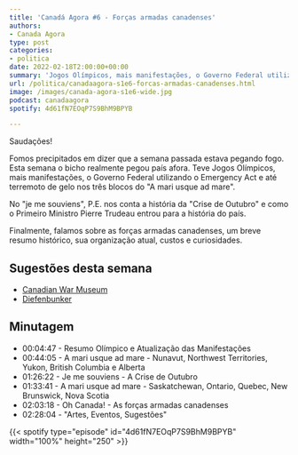 ```yaml
---
title: 'Canadá Agora #6 - Forças armadas canadenses'
authors:
- Canada Agora
type: post
categories:
- politica
date: 2022-02-18T2:00:00+00:00
summary: 'Jogos Olímpicos, mais manifestações, o Governo Federal utilizando o Emergency Act e até terremoto de gelo'
url: /politica/canadaagora-s1e6-forcas-armadas-canadenses.html
image: /images/canada-agora-s1e6-wide.jpg
podcast: canadaagora
spotify: 4d61fN7EOqP7S9BhM9BPYB

---
```


Saudações!

Fomos precipitados em dizer que a semana passada estava pegando fogo. Esta semana o bicho realmente pegou país afora. Teve Jogos Olímpicos, mais manifestações, o Governo Federal utilizando o Emergency Act e até terremoto de gelo nos três blocos do "A mari usque ad mare".

No "je me souviens", P.E. nos conta a história da "Crise de Outubro" e como o Primeiro Ministro Pierre Trudeau entrou para a história do país.

Finalmente, falamos sobre as forças armadas canadenses, um breve resumo histórico, sua organização atual, custos e curiosidades.


## Sugestões desta semana
- [Canadian War Museum](https://www.warmuseum.ca/)
- [Diefenbunker](https://diefenbunker.ca/)

## Minutagem

- 00:04:47 - Resumo Olímpico e Atualização das Manifestações
- 00:44:05 - A mari usque ad mare - Nunavut, Northwest Territories, Yukon, British Columbia e Alberta
- 01:26:22 - Je me souviens - A Crise de Outubro
- 01:33:41 - A mari usque ad mare - Saskatchewan, Ontario, Quebec, New Brunswick, Nova Scotia
- 02:03:18 - Oh Canada! - As forças armadas canadenses
- 02:28:04 - "Artes, Eventos, Sugestões"

{{< spotify type="episode" id="4d61fN7EOqP7S9BhM9BPYB" width="100%" height="250" >}}
